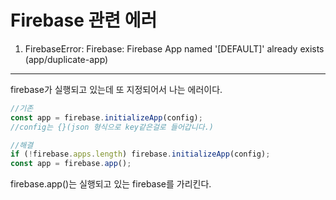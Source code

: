 # Firebase 관련 에러

1. FirebaseError: Firebase: Firebase App named '[DEFAULT]' already exists (app/duplicate-app)
--------------------------------
firebase가 실행되고 있는데 또 지정되어서 나는 에러이다.

```js
//기존
const app = firebase.initializeApp(config);
//config는 {}(json 형식으로 key같은걸로 들어갑니다.)

//해결
if (!firebase.apps.length) firebase.initializeApp(config);
const app = firebase.app();
```
firebase.app()는 실행되고 있는 firebase를 가리킨다.
